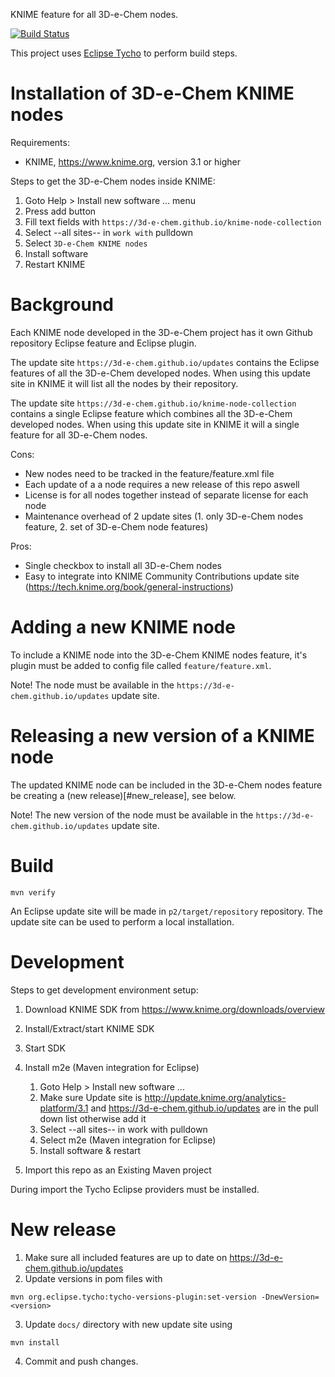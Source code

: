 KNIME feature for all 3D-e-Chem nodes.

[![Build Status](https://travis-ci.org/3D-e-Chem/knime-node-collection.svg?branch=master)](https://travis-ci.org/3D-e-Chem/knime-node-collection)

This project uses [Eclipse Tycho](https://www.eclipse.org/tycho/) to perform build steps.

# Installation of 3D-e-Chem KNIME nodes

Requirements:

* KNIME, https://www.knime.org, version 3.1 or higher

Steps to get the 3D-e-Chem nodes inside KNIME:

1. Goto Help > Install new software ... menu
2. Press add button
3. Fill text fields with `https://3d-e-chem.github.io/knime-node-collection`
4. Select --all sites-- in `work with` pulldown
5. Select `3D-e-Chem KNIME nodes`
6. Install software
7. Restart KNIME

# Background

Each KNIME node developed in the 3D-e-Chem project has it own Github repository Eclipse feature and Eclipse plugin.

The update site `https://3d-e-chem.github.io/updates` contains the Eclipse features of all the 3D-e-Chem developed nodes.
When using this update site in KNIME it will list all the nodes by their repository.

The update site `https://3d-e-chem.github.io/knime-node-collection` contains a single Eclipse feature which combines all the 3D-e-Chem developed nodes. When using this update site in KNIME it will a single feature for all 3D-e-Chem nodes.

Cons:

* New nodes need to be tracked in the feature/feature.xml file
* Each update of a a node requires a new release of this repo aswell
* License is for all nodes together instead of separate license for each node
* Maintenance overhead of 2 update sites (1. only 3D-e-Chem nodes feature, 2. set of 3D-e-Chem node features)

Pros:

* Single checkbox to install all 3D-e-Chem nodes
* Easy to integrate into KNIME Community Contributions update site (https://tech.knime.org/book/general-instructions)

# Adding a new KNIME node

To include a KNIME node into the 3D-e-Chem KNIME nodes feature, it's plugin must be added to config file called `feature/feature.xml`.

Note! The node must be available in the `https://3d-e-chem.github.io/updates` update site.

# Releasing a new version of a KNIME node

The updated KNIME node can be included in the 3D-e-Chem nodes feature be creating a (new release)[#new_release], see below.

Note! The new version of the node must be available in the `https://3d-e-chem.github.io/updates` update site.

# Build

```
mvn verify
```

An Eclipse update site will be made in `p2/target/repository` repository.
The update site can be used to perform a local installation.

# Development

Steps to get development environment setup:

1. Download KNIME SDK from https://www.knime.org/downloads/overview
2. Install/Extract/start KNIME SDK
3. Start SDK
4. Install m2e (Maven integration for Eclipse)

    1. Goto Help > Install new software ...
    2. Make sure Update site is http://update.knime.org/analytics-platform/3.1 and https://3d-e-chem.github.io/updates are in the pull down list otherwise add it
    3. Select --all sites-- in work with pulldown
    4. Select m2e (Maven integration for Eclipse)
    6. Install software & restart

5. Import this repo as an Existing Maven project

During import the Tycho Eclipse providers must be installed.

# New release

1. Make sure all included features are up to date on https://3d-e-chem.github.io/updates
2. Update versions in pom files with

```
mvn org.eclipse.tycho:tycho-versions-plugin:set-version -DnewVersion=<version>
```

3. Update `docs/` directory with new update site using

```
mvn install
```

4. Commit and push changes.
